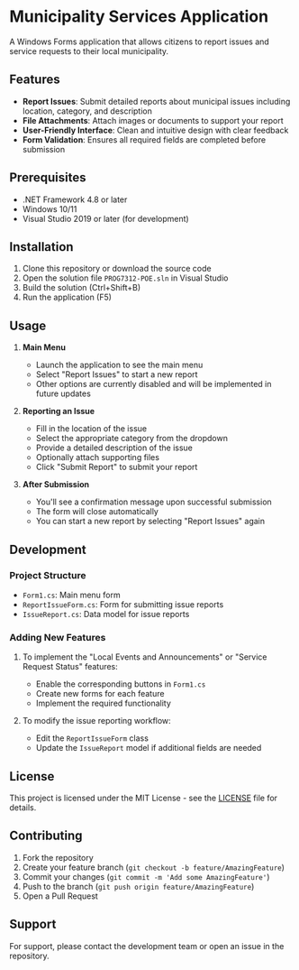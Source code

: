 # Municipality Services Application

A Windows Forms application that allows citizens to report issues and service requests to their local municipality.

## Features

- **Report Issues**: Submit detailed reports about municipal issues including location, category, and description
- **File Attachments**: Attach images or documents to support your report
- **User-Friendly Interface**: Clean and intuitive design with clear feedback
- **Form Validation**: Ensures all required fields are completed before submission

## Prerequisites

- .NET Framework 4.8 or later
- Windows 10/11
- Visual Studio 2019 or later (for development)

## Installation

1. Clone this repository or download the source code
2. Open the solution file `PROG7312-POE.sln` in Visual Studio
3. Build the solution (Ctrl+Shift+B)
4. Run the application (F5)

## Usage

1. **Main Menu**
   - Launch the application to see the main menu
   - Select "Report Issues" to start a new report
   - Other options are currently disabled and will be implemented in future updates

2. **Reporting an Issue**
   - Fill in the location of the issue
   - Select the appropriate category from the dropdown
   - Provide a detailed description of the issue
   - Optionally attach supporting files
   - Click "Submit Report" to submit your report

3. **After Submission**
   - You'll see a confirmation message upon successful submission
   - The form will close automatically
   - You can start a new report by selecting "Report Issues" again

## Development

### Project Structure

- `Form1.cs`: Main menu form
- `ReportIssueForm.cs`: Form for submitting issue reports
- `IssueReport.cs`: Data model for issue reports

### Adding New Features

1. To implement the "Local Events and Announcements" or "Service Request Status" features:
   - Enable the corresponding buttons in `Form1.cs`
   - Create new forms for each feature
   - Implement the required functionality

2. To modify the issue reporting workflow:
   - Edit the `ReportIssueForm` class
   - Update the `IssueReport` model if additional fields are needed

## License

This project is licensed under the MIT License - see the [LICENSE](LICENSE) file for details.

## Contributing

1. Fork the repository
2. Create your feature branch (`git checkout -b feature/AmazingFeature`)
3. Commit your changes (`git commit -m 'Add some AmazingFeature'`)
4. Push to the branch (`git push origin feature/AmazingFeature`)
5. Open a Pull Request

## Support

For support, please contact the development team or open an issue in the repository.
